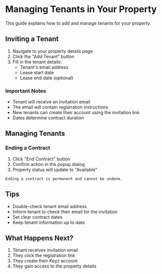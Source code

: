 # Managing Tenants in Your Property

This guide explains how to add and manage tenants for your property.

## Inviting a Tenant

1. Navigate to your property details page
2. Click the "Add Tenant" button
3. Fill in the tenant details:
   - Tenant's email address
   - Lease start date
   - Lease end date (optional)

### Important Notes

- Tenant will receive an invitation email
- The email will contain registration instructions
- New tenants can create their account using the invitation link
- Dates determine contract duration

## Managing Tenants

### Ending a Contract

1. Click "End Contract" button
2. Confirm action in the popup dialog
3. Property status will update to "Available"

```warning
Ending a contract is permanent and cannot be undone.
```

## Tips

- Double-check tenant email address
- Inform tenant to check their email for the invitation
- Set clear contract dates
- Keep tenant information up to date

## What Happens Next?

1. Tenant receives invitation email
2. They click the registration link
3. They create their Keyz account
4. They gain access to the property details
